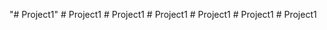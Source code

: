 "# Project1" 
#   P r o j e c t 1  
 #   P r o j e c t 1  
 #   P r o j e c t 1  
 #   P r o j e c t 1  
 #   P r o j e c t 1  
 #   P r o j e c t 1  
 